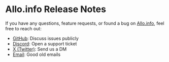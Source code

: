 # Allo.info Release Notes

If you have any questions, feature requests, or found a bug on [Allo.info](https://allo.info), feel free to reach out: 
- [GitHub](https://github.com/supeer-io/allo-releases/issues): Discuss issues publicly
- [Discord](https://discord.gg/VnxgAGepBm): Open a support ticket 
- [X (Twitter)](https://twitter.com/alloinfo): Send us a DM
- [Email](mailto:feedback@allo.info): Good old emails